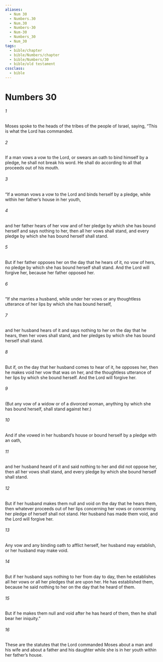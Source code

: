 ```yaml
---
aliases:
  - Num 30
  - Numbers.30
  - Num.30
  - Numbers-30
  - Num-30
  - Numbers_30
  - Num_30
tags:
  - bible/chapter
  - bible/Numbers/chapter
  - bible/Numbers/30
  - bible/old testament
cssclass:
  - bible
---
```


# Numbers 30

###### 1
Moses spoke to the heads of the tribes of the people of Israel, saying, “This is what the Lord has commanded.
###### 2
If a man vows a vow to the Lord, or swears an oath to bind himself by a pledge, he shall not break his word. He shall do according to all that proceeds out of his mouth.
###### 3
“If a woman vows a vow to the Lord and binds herself by a pledge, while within her father’s house in her youth,
###### 4
and her father hears of her vow and of her pledge by which she has bound herself and says nothing to her, then all her vows shall stand, and every pledge by which she has bound herself shall stand.
###### 5
But if her father opposes her on the day that he hears of it, no vow of hers, no pledge by which she has bound herself shall stand. And the Lord will forgive her, because her father opposed her.
###### 6
“If she marries a husband, while under her vows or any thoughtless utterance of her lips by which she has bound herself,
###### 7
and her husband hears of it and says nothing to her on the day that he hears, then her vows shall stand, and her pledges by which she has bound herself shall stand.
###### 8
But if, on the day that her husband comes to hear of it, he opposes her, then he makes void her vow that was on her, and the thoughtless utterance of her lips by which she bound herself. And the Lord will forgive her.
###### 9
(But any vow of a widow or of a divorced woman, anything by which she has bound herself, shall stand against her.)
###### 10
And if she vowed in her husband’s house or bound herself by a pledge with an oath,
###### 11
and her husband heard of it and said nothing to her and did not oppose her, then all her vows shall stand, and every pledge by which she bound herself shall stand.
###### 12
But if her husband makes them null and void on the day that he hears them, then whatever proceeds out of her lips concerning her vows or concerning her pledge of herself shall not stand. Her husband has made them void, and the Lord will forgive her.
###### 13
Any vow and any binding oath to afflict herself, her husband may establish, or her husband may make void.
###### 14
But if her husband says nothing to her from day to day, then he establishes all her vows or all her pledges that are upon her. He has established them, because he said nothing to her on the day that he heard of them.
###### 15
But if he makes them null and void after he has heard of them, then he shall bear her iniquity.”
###### 16
These are the statutes that the Lord commanded Moses about a man and his wife and about a father and his daughter while she is in her youth within her father’s house.


